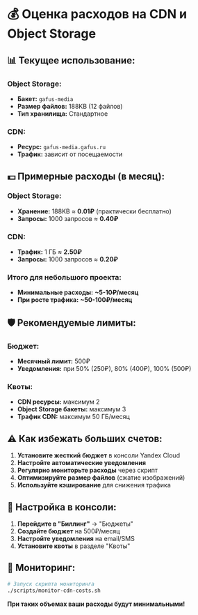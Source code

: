 # 💰 Оценка расходов на CDN и Object Storage

## 📊 Текущее использование:

### Object Storage:
- **Бакет:** `gafus-media`
- **Размер файлов:** 188KB (12 файлов)
- **Тип хранилища:** Стандартное

### CDN:
- **Ресурс:** `gafus-media.gafus.ru`
- **Трафик:** зависит от посещаемости

## 💵 Примерные расходы (в месяц):

### Object Storage:
- **Хранение:** 188KB ≈ **0.01₽** (практически бесплатно)
- **Запросы:** 1000 запросов ≈ **0.40₽**

### CDN:
- **Трафик:** 1 ГБ ≈ **2.50₽**
- **Запросы:** 1000 запросов ≈ **0.20₽**

### Итого для небольшого проекта:
- **Минимальные расходы:** **~5-10₽/месяц**
- **При росте трафика:** **~50-100₽/месяц**

## 🛡️ Рекомендуемые лимиты:

### Бюджет:
- **Месячный лимит:** 500₽
- **Уведомления:** при 50% (250₽), 80% (400₽), 100% (500₽)

### Квоты:
- **CDN ресурсы:** максимум 2
- **Object Storage бакеты:** максимум 3
- **Трафик CDN:** максимум 50 ГБ/месяц

## ⚠️ Как избежать больших счетов:

1. **Установите жесткий бюджет** в консоли Yandex Cloud
2. **Настройте автоматические уведомления**
3. **Регулярно мониторьте расходы** через скрипт
4. **Оптимизируйте размер файлов** (сжатие изображений)
5. **Используйте кэширование** для снижения трафика

## 🔧 Настройка в консоли:

1. **Перейдите в "Биллинг"** → "Бюджеты"
2. **Создайте бюджет** на 500₽/месяц
3. **Настройте уведомления** на email/SMS
4. **Установите квоты** в разделе "Квоты"

## 📱 Мониторинг:

```bash
# Запуск скрипта мониторинга
./scripts/monitor-cdn-costs.sh
```

**При таких объемах ваши расходы будут минимальными!**

